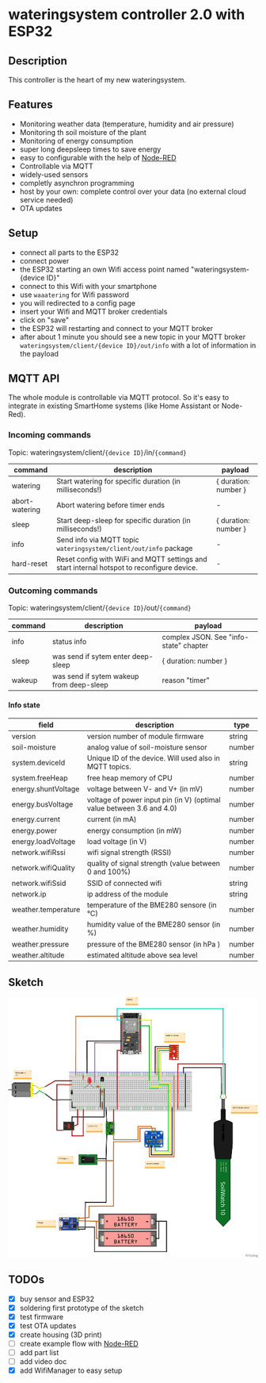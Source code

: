 # wateringsystem controller 2.0 with ESP32

## Description

This controller is the heart of my new wateringsystem.

## Features

- Monitoring weather data (temperature, humidity and air pressure)
- Monitoring th soil moisture of the plant
- Monitoring of energy consumption
- super long deepsleep times to save energy
- easy to configurable with the help of [Node-RED](https://nodered.org/)
- Controllable via MQTT
- widely-used sensors
- completly asynchron programming
- host by your own: complete control over your data (no external cloud service needed)
- OTA updates

## Setup

- connect all parts to the ESP32
- connect power
- the ESP32 starting an own Wifi access point named "wateringsystem-{device ID}"
- connect to this Wifi with your smartphone
- use `waaatering` for Wifi password
- you will redirected to a config page
- insert your Wifi and MQTT broker credentials
- click on "save"
- the ESP32 will restarting and connect to your MQTT broker
- after about 1 minute you should see a new topic in your MQTT broker `wateringsystem/client/{device ID}/out/info` with a lot of information in the payload

## MQTT API

The whole module is controllable via MQTT protocol. So it's easy to integrate in existing SmartHome systems (like Home Assistant or Node-Red).

### Incoming commands

Topic: wateringsystem/client/`{device ID}`/in/`{command}`

| command        | description                                                                                | payload              |
| -------------- | ------------------------------------------------------------------------------------------ | -------------------- |
| watering       | Start watering for specific duration (in milliseconds!)                                    | { duration: number } |
| abort-watering | Abort watering before timer ends                                                           | -                    |
| sleep          | Start deep-sleep for specific duration (in milliseconds!)                                  | { duration: number } |
| info           | Send info via MQTT topic `wateringsystem/client/out/info` package                          | -                    |
| hard-reset     | Reset config with WiFi and MQTT settings and start internal hotspot to reconfigure device. | -                    |

### Outcoming commands

Topic: wateringsystem/client/`{device ID}`/out/`{command}`

| command | description                              | payload                                |
| ------- | ---------------------------------------- | -------------------------------------- |
| info    | status info                              | complex JSON. See "info-state" chapter |
| sleep   | was send if sytem enter deep-sleep       | { duration: number }                   |
| wakeup  | was send if sytem wakeup from deep-sleep | reason "timer"                         |

#### Info state

| field               | description                                                           | type   |
| ------------------- | --------------------------------------------------------------------- | ------ |
| version             | version number of module firmware                                     | string |
| soil-moisture       | analog value of soil-moisture sensor                                  | number |
| system.deviceId     | Unique ID of the device. Will used also in MQTT topics.               | string |
| system.freeHeap     | free heap memory of CPU                                               | number |
| energy.shuntVoltage | voltage between V- and V+ (in mV)                                     | number |
| energy.busVoltage   | voltage of power input pin (in V) (optimal value between 3.6 and 4.0) | number |
| energy.current      | current (in mA)                                                       | number |
| energy.power        | energy consumption (in mW)                                            | number |
| energy.loadVoltage  | load voltage (in V)                                                   | number |
| network.wifiRssi    | wifi signal strength (RSSI)                                           | number |
| network.wifiQuality | quality of signal strength (value between 0 and 100%)                 | number |
| network.wifiSsid    | SSID of connected wifi                                                | string |
| network.ip          | ip address of the module                                              | string |
| weather.temperature | temperature of the BME280 sensore (in °C)                             | number |
| weather.humidity    | humidity value of the BME280 sensor (in %)                            | number |
| weather.pressure    | pressure of the BME280 sensor (in hPa )                               | number |
| weather.altitude    | estimated altitude above sea level                                    | number |

## Sketch

![sketch](/docs/sketch_bb.png)

## TODOs

- [x] buy sensor and ESP32
- [x] soldering first prototype of the sketch
- [x] test firmware
- [x] test OTA updates
- [x] create housing (3D print)
- [ ] create example flow with [Node-RED](https://nodered.org/)
- [ ] add part list
- [ ] add video doc
- [x] add WifiManager to easy setup
